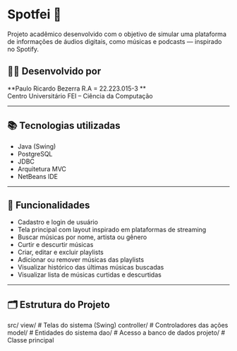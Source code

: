 # Spotfei 🎵

Projeto acadêmico desenvolvido com o objetivo de simular uma plataforma de informações de áudios digitais, como músicas e podcasts — inspirado no Spotify.

## 🧑‍💻 Desenvolvido por
**Paulo Ricardo Bezerra R.A = 22.223.015-3 **  
Centro Universitário FEI – Ciência da Computação

---

## 📚 Tecnologias utilizadas

- Java (Swing)
- PostgreSQL
- JDBC
- Arquitetura MVC
- NetBeans IDE

---

## 🔧 Funcionalidades

- Cadastro e login de usuário
- Tela principal com layout inspirado em plataformas de streaming
- Buscar músicas por nome, artista ou gênero
- Curtir e descurtir músicas
- Criar, editar e excluir playlists
- Adicionar ou remover músicas das playlists
- Visualizar histórico das últimas músicas buscadas
- Visualizar lista de músicas curtidas e descurtidas

---

## 🗂 Estrutura do Projeto

src/
 view/ # Telas do sistema (Swing)
 controller/ # Controladores das ações
 model/ # Entidades do sistema
 dao/ # Acesso a banco de dados
 projeto/ # Classe principal

